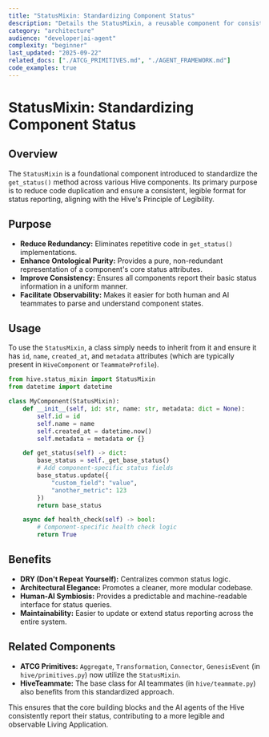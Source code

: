 ```yaml
---
title: "StatusMixin: Standardizing Component Status"
description: "Details the StatusMixin, a reusable component for consistent status reporting across Hive components."
category: "architecture"
audience: "developer|ai-agent"
complexity: "beginner"
last_updated: "2025-09-22"
related_docs: ["./ATCG_PRIMITIVES.md", "./AGENT_FRAMEWORK.md"]
code_examples: true
---
```


# StatusMixin: Standardizing Component Status

## Overview

The `StatusMixin` is a foundational component introduced to standardize the `get_status()` method across various Hive components. Its primary purpose is to reduce code duplication and ensure a consistent, legible format for status reporting, aligning with the Hive's Principle of Legibility.

## Purpose

- **Reduce Redundancy:** Eliminates repetitive code in `get_status()` implementations.
- **Enhance Ontological Purity:** Provides a pure, non-redundant representation of a component's core status attributes.
- **Improve Consistency:** Ensures all components report their basic status information in a uniform manner.
- **Facilitate Observability:** Makes it easier for both human and AI teammates to parse and understand component states.

## Usage

To use the `StatusMixin`, a class simply needs to inherit from it and ensure it has `id`, `name`, `created_at`, and `metadata` attributes (which are typically present in `HiveComponent` or `TeammateProfile`).

```python
from hive.status_mixin import StatusMixin
from datetime import datetime

class MyComponent(StatusMixin):
    def __init__(self, id: str, name: str, metadata: dict = None):
        self.id = id
        self.name = name
        self.created_at = datetime.now()
        self.metadata = metadata or {}

    def get_status(self) -> dict:
        base_status = self._get_base_status()
        # Add component-specific status fields
        base_status.update({
            "custom_field": "value",
            "another_metric": 123
        })
        return base_status

    async def health_check(self) -> bool:
        # Component-specific health check logic
        return True
```

## Benefits

- **DRY (Don't Repeat Yourself):** Centralizes common status logic.
- **Architectural Elegance:** Promotes a cleaner, more modular codebase.
- **Human-AI Symbiosis:** Provides a predictable and machine-readable interface for status queries.
- **Maintainability:** Easier to update or extend status reporting across the entire system.

## Related Components

- **ATCG Primitives:** `Aggregate`, `Transformation`, `Connector`, `GenesisEvent` (in `hive/primitives.py`) now utilize the `StatusMixin`.
- **HiveTeammate:** The base class for AI teammates (in `hive/teammate.py`) also benefits from this standardized approach.

This ensures that the core building blocks and the AI agents of the Hive consistently report their status, contributing to a more legible and observable Living Application.